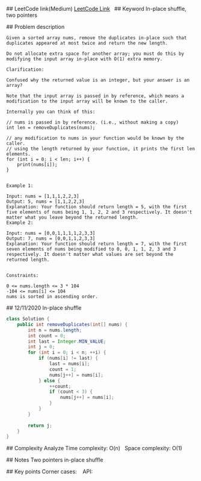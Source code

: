 ## LeetCode link(Medium)
[LeetCode Link](https://leetcode.com/problems/remove-duplicates-from-sorted-array-ii/)
 
## Keyword
In-place shuffle, two pointers

## Problem description
```
Given a sorted array nums, remove the duplicates in-place such that duplicates appeared at most twice and return the new length.

Do not allocate extra space for another array; you must do this by modifying the input array in-place with O(1) extra memory.

Clarification:

Confused why the returned value is an integer, but your answer is an array?

Note that the input array is passed in by reference, which means a modification to the input array will be known to the caller.

Internally you can think of this:

// nums is passed in by reference. (i.e., without making a copy)
int len = removeDuplicates(nums);

// any modification to nums in your function would be known by the caller.
// using the length returned by your function, it prints the first len elements.
for (int i = 0; i < len; i++) {
    print(nums[i]);
}
 

Example 1:

Input: nums = [1,1,1,2,2,3]
Output: 5, nums = [1,1,2,2,3]
Explanation: Your function should return length = 5, with the first five elements of nums being 1, 1, 2, 2 and 3 respectively. It doesn't matter what you leave beyond the returned length.
Example 2:

Input: nums = [0,0,1,1,1,1,2,3,3]
Output: 7, nums = [0,0,1,1,2,3,3]
Explanation: Your function should return length = 7, with the first seven elements of nums being modified to 0, 0, 1, 1, 2, 3 and 3 respectively. It doesn't matter what values are set beyond the returned length.
 

Constraints:

0 <= nums.length <= 3 * 104
-104 <= nums[i] <= 104
nums is sorted in ascending order.
```
## 12/11/2020 In-place shuffle
```java
class Solution {
    public int removeDuplicates(int[] nums) {
        int n = nums.length;
        int count = 0;
        int last = Integer.MIN_VALUE;
        int j = 0;
        for (int i = 0; i < n; ++i) {
            if (nums[i] != last) {
                last = nums[i];
                count = 1;
                nums[j++] = nums[i];
            } else {
                ++count;
                if (count < 3) {
                    nums[j++] = nums[i];
                }
            }
        }
        
        return j;
    }
}
```

## Complexity Analyze
Time complexity: O(n)  
Space complexity: O(1)

## Notes
Two pointers in-place shuffle  

## Key points
Corner cases:   
API: